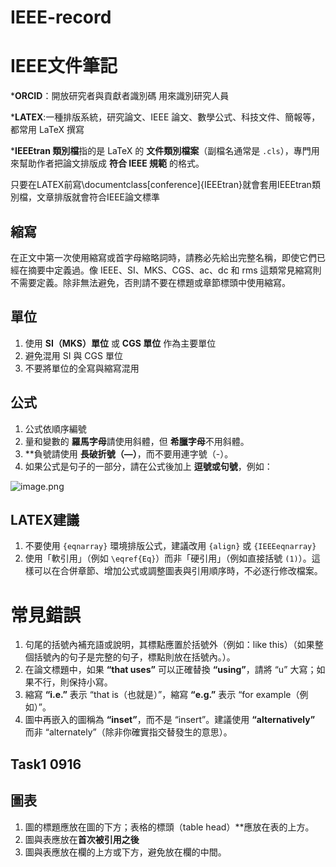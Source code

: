 # IEEE-record
# IEEE文件筆記

***ORCID**：開放研究者與貢獻者識別碼 用來識別研究人員

***LATEX**:一種排版系統，研究論文、IEEE 論文、數學公式、科技文件、簡報等，都常用 LaTeX 撰寫

 ***IEEEtran 類別檔**指的是 LaTeX 的 **文件類別檔案**（副檔名通常是 `.cls`），專門用來幫助作者把論文排版成 **符合 IEEE 規範** 的格式。
 
只要在LATEX前寫\documentclass[conference]{IEEEtran}就會套用IEEEtran類別檔，文章排版就會符合IEEE論文標準

 ## 縮寫

在正文中第一次使用縮寫或首字母縮略詞時，請務必先給出完整名稱，即使它們已經在摘要中定義過。像 IEEE、SI、MKS、CGS、ac、dc 和 rms 這類常見縮寫則不需要定義。除非無法避免，否則請不要在標題或章節標頭中使用縮寫。

## 單位

1. 使用 **SI（MKS）單位** 或 **CGS 單位** 作為主要單位
2. 避免混用 SI 與 CGS 單位
3. 不要將單位的全寫與縮寫混用

## 公式

1. 公式依順序編號
2. 量和變數的 **羅馬字母**請使用斜體，但 **希臘字母**不用斜體。
3. **負號請使用 **長破折號（—）**，而不要用連字號（-）。
4. 如果公式是句子的一部分，請在公式後加上 **逗號或句號**，例如：

![image.png](attachment:97f8af26-3f0c-46a6-b589-6129f1182a5e:image.png)

## LATEX建議

1. 不要使用 `{eqnarray}` 環境排版公式，建議改用 `{align}` 或 `{IEEEeqnarray}`
2. 使用「軟引用」（例如 `\eqref{Eq}`）而非「硬引用」（例如直接括號 `(1)`）。這樣可以在合併章節、增加公式或調整圖表與引用順序時，不必逐行修改檔案。

# 常見錯誤

1. 句尾的括號內補充語或說明，其標點應置於括號外（例如：like this）（如果整個括號內的句子是完整的句子，標點則放在括號內。）。
2. 在論文標題中，如果 **“that uses”** 可以正確替換 **“using”**，請將 “u” 大寫；如果不行，則保持小寫。
3. 縮寫 **“i.e.”** 表示 “that is（也就是）”，縮寫 **“e.g.”** 表示 “for example（例如）”。
4. 圖中再嵌入的圖稱為 **“inset”**，而不是 “insert”。建議使用 **“alternatively”** 而非 “alternately”（除非你確實指交替發生的意思）。

## Task1 0916

## 圖表

1. 圖的標題應放在圖的下方；表格的標頭（table head）**應放在表的上方。
2. 圖與表應放在**首次被引用之後**
3. 圖與表應放在欄的上方或下方，避免放在欄的中間。
